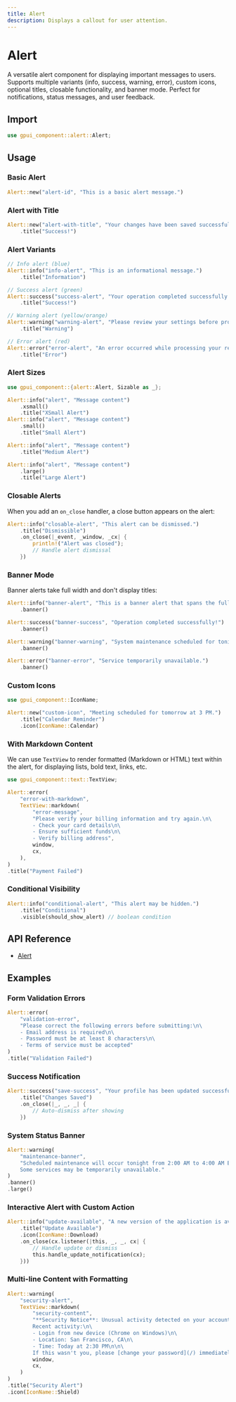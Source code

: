 ```yaml
---
title: Alert
description: Displays a callout for user attention.
---
```


# Alert

A versatile alert component for displaying important messages to users. Supports multiple variants (info, success, warning, error), custom icons, optional titles, closable functionality, and banner mode. Perfect for notifications, status messages, and user feedback.

## Import

```rust
use gpui_component::alert::Alert;
```

## Usage

### Basic Alert

```rust
Alert::new("alert-id", "This is a basic alert message.")
```

### Alert with Title

```rust
Alert::new("alert-with-title", "Your changes have been saved successfully.")
    .title("Success!")
```

### Alert Variants

```rust
// Info alert (blue)
Alert::info("info-alert", "This is an informational message.")
    .title("Information")

// Success alert (green)
Alert::success("success-alert", "Your operation completed successfully.")
    .title("Success!")

// Warning alert (yellow/orange)
Alert::warning("warning-alert", "Please review your settings before proceeding.")
    .title("Warning")

// Error alert (red)
Alert::error("error-alert", "An error occurred while processing your request.")
    .title("Error")
```

### Alert Sizes

```rust
use gpui_component::{alert::Alert, Sizable as _};

Alert::info("alert", "Message content")
    .xsmall()
    .title("XSmall Alert")
Alert::info("alert", "Message content")
    .small()
    .title("Small Alert")

Alert::info("alert", "Message content")
    .title("Medium Alert")

Alert::info("alert", "Message content")
    .large()
    .title("Large Alert")
```

### Closable Alerts

When you add an `on_close` handler, a close button appears on the alert:

```rust
Alert::info("closable-alert", "This alert can be dismissed.")
    .title("Dismissible")
    .on_close(|_event, _window, _cx| {
        println!("Alert was closed");
        // Handle alert dismissal
    })
```

### Banner Mode

Banner alerts take full width and don't display titles:

```rust
Alert::info("banner-alert", "This is a banner alert that spans the full width.")
    .banner()

Alert::success("banner-success", "Operation completed successfully!")
    .banner()

Alert::warning("banner-warning", "System maintenance scheduled for tonight.")
    .banner()

Alert::error("banner-error", "Service temporarily unavailable.")
    .banner()
```

### Custom Icons

```rust
use gpui_component::IconName;

Alert::new("custom-icon", "Meeting scheduled for tomorrow at 3 PM.")
    .title("Calendar Reminder")
    .icon(IconName::Calendar)
```

### With Markdown Content

We can use `TextView` to render formatted (Markdown or HTML) text within the alert,
for displaying lists, bold text, links, etc.

```rust
use gpui_component::text::TextView;

Alert::error(
    "error-with-markdown",
    TextView::markdown(
        "error-message",
        "Please verify your billing information and try again.\n\
        - Check your card details\n\
        - Ensure sufficient funds\n\
        - Verify billing address",
        window,
        cx,
    ),
)
.title("Payment Failed")
```

### Conditional Visibility

```rust
Alert::info("conditional-alert", "This alert may be hidden.")
    .title("Conditional")
    .visible(should_show_alert) // boolean condition
```

## API Reference

- [Alert]

## Examples

### Form Validation Errors

```rust
Alert::error(
    "validation-error",
    "Please correct the following errors before submitting:\n\
    - Email address is required\n\
    - Password must be at least 8 characters\n\
    - Terms of service must be accepted"
)
.title("Validation Failed")
```

### Success Notification

```rust
Alert::success("save-success", "Your profile has been updated successfully.")
    .title("Changes Saved")
    .on_close(|_, _, _| {
        // Auto-dismiss after showing
    })
```

### System Status Banner

```rust
Alert::warning(
    "maintenance-banner",
    "Scheduled maintenance will occur tonight from 2:00 AM to 4:00 AM EST. \
    Some services may be temporarily unavailable."
)
.banner()
.large()
```

### Interactive Alert with Custom Action

```rust
Alert::info("update-available", "A new version of the application is available.")
    .title("Update Available")
    .icon(IconName::Download)
    .on_close(cx.listener(|this, _, _, cx| {
        // Handle update or dismiss
        this.handle_update_notification(cx);
    }))
```

### Multi-line Content with Formatting

```rust
Alert::warning(
    "security-alert",
    TextView::markdown(
        "security-content",
        "**Security Notice**: Unusual activity detected on your account.\n\n\
        Recent activity:\n\
        - Login from new device (Chrome on Windows)\n\
        - Location: San Francisco, CA\n\
        - Time: Today at 2:30 PM\n\n\
        If this wasn't you, please [change your password](/) immediately.",
        window,
        cx,
    )
)
.title("Security Alert")
.icon(IconName::Shield)
```

[Alert]: https://docs.rs/gpui-component/latest/gpui_component/alert/struct.Alert.html
